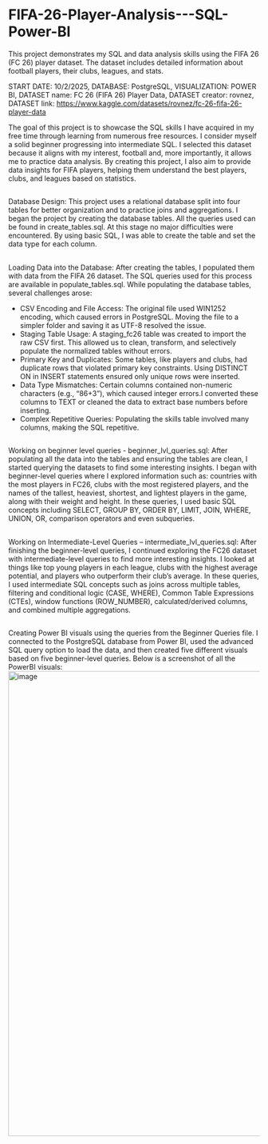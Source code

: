 # FIFA-26-Player-Analysis---SQL-Power-BI
This project demonstrates my SQL and data analysis skills using the FIFA 26 (FC 26) player dataset.  The dataset includes detailed information about football players, their clubs, leagues, and stats. 

START DATE: 10/2/2025,
DATABASE: PostgreSQL,
VISUALIZATION: POWER BI,
DATASET name: FC 26 (FIFA 26) Player Data,
DATASET creator: rovnez,
DATASET link: https://www.kaggle.com/datasets/rovnez/fc-26-fifa-26-player-data

The goal of this project is to showcase the SQL skills I have acquired in my free time through learning from numerous free resources. I consider myself a solid beginner progressing into intermediate SQL. I selected this dataset because it aligns with my interest, football and, more importantly, it allows me to practice data analysis.
By creating this project, I also aim to provide data insights for FIFA players, helping them understand the best players, clubs, and leagues based on statistics.

##
Database Design:
This project uses a relational database split into four tables for better organization and to practice joins and aggregations. 
I began the project by creating the database tables. All the queries used can be found in create_tables.sql. 
At this stage no major difficulties were encountered. By using basic SQL, I was able to create the table and set the data type for each column.

##
Loading Data into the Database:
After creating the tables, I populated them with data from the FIFA 26 dataset. The SQL queries used for this process are available in populate_tables.sql.
While populating the database tables, several challenges arose:
 - CSV Encoding and File Access: The original file used WIN1252 encoding, which caused errors in PostgreSQL. Moving the file to a simpler folder and saving it as UTF-8 resolved the issue.
 - Staging Table Usage: A staging_fc26 table was created to import the raw CSV first. This allowed us to clean, transform, and selectively populate the normalized tables without errors.
 - Primary Key and Duplicates: Some tables, like players and clubs, had duplicate rows that violated primary key constraints. Using DISTINCT ON in INSERT statements ensured only unique rows were inserted.
 - Data Type Mismatches: Certain columns contained non-numeric characters (e.g., “86+3”), which caused integer errors.I converted these columns to TEXT or cleaned the data to extract base numbers before inserting.
 - Complex Repetitive Queries: Populating the skills table involved many columns, making the SQL repetitive.  

##
Working on beginner level queries - beginner_lvl_queries.sql:
After populating all the data into the tables and ensuring the tables are clean, I started querying the datasets to find some interesting insights. I began with beginner-level queries where I explored information such as: countries with the most players in FC26, clubs with the most registered players, and the names of the tallest, heaviest, shortest, and lightest players in the game, along with their weight and height. In these queries, I used basic SQL concepts including SELECT, GROUP BY, ORDER BY, LIMIT, JOIN, WHERE, UNION, OR, comparison operators and even subqueries.

##
Working on Intermediate-Level Queries – intermediate_lvl_queries.sql:
After finishing the beginner-level queries, I continued exploring the FC26 dataset with intermediate-level queries to find more interesting insights. I looked at things like top young players in each league, clubs with the highest average potential, and players who outperform their club’s average. In these queries, I used intermediate SQL concepts such as joins across multiple tables, filtering and conditional logic (CASE, WHERE), Common Table Expressions (CTEs), window functions (ROW_NUMBER), calculated/derived columns, and combined multiple aggregations.

##
Creating Power BI visuals using the queries from the Beginner Queries file.
I connected to the PostgreSQL database from Power BI, used the advanced SQL query option to load the data, and then created five different visuals based on five beginner-level queries. Below is a screenshot of all the PowerBI visuals:
<img width="1661" height="930" alt="image" src="https://github.com/user-attachments/assets/89d9d4f7-1668-4ed5-9bc5-657efb2ef7e5" />



